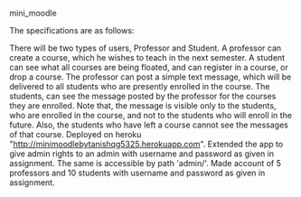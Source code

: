 mini_moodle

The specifications are as follows:

There will be two types of users, Professor and Student.
A professor can create a course, which he wishes to teach in the next semester.
A student can see what all courses are being floated, and can register in a course, or drop a course.
The professor can post a simple text message, which will be delivered to all students who are presently enrolled in the course.
The students, can see the message posted by the professor for the courses they are enrolled.
Note that, the message is visible only to the students, who are enrolled in the course, and not to the students who will enroll in the future. Also, the students who have left a course cannot see the messages of that course.
Deployed on heroku "http://minimoodlebytanishqg5325.herokuapp.com".
Extended the app to give admin rights to an admin with username and password as given in assignment. The same is accessible by path 'admin/'.
Made account of 5 professors and 10 students with username and password as given in assignment.
